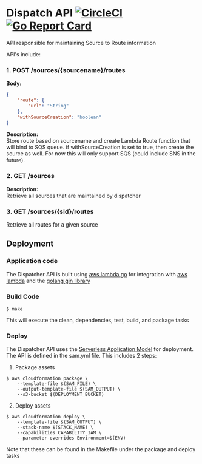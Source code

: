 # Dispatch API   [![CircleCI](https://circleci.com/gh/larse514/dispatcher-api.svg?style=svg)](https://circleci.com/gh/larse514/dispatcher-api) [![Go Report Card](https://goreportcard.com/badge/github.com/larse514/dispatcher-api)](https://goreportcard.com/report/github.com/larse514/dispatcher-api)

API responsible for maintaining Source to Route information

API's include:

### 1. POST /sources/{sourcename}/routes

**Body:**</br>
```json
{
	"route": {
		"url": "String"
	},
	"withSourceCreation": "boolean"
}
```

**Description:**</br>
Store route based on sourcename and create Lambda Route function that will bind to SQS queue.  if withSourceCreation is set to true, then create the source as well.  For now this will only support SQS (could include SNS in the future).  


### 2. GET /sources

**Description:**</br>
Retrieve all sources that are maintained by dispatcher

### 3. GET /sources/{sid}/routes
Retrieve all routes for a given source


## Deployment
### Application code
The Dispatcher API is built using [aws lambda go](https://github.com/aws/aws-lambda-go) for integration with [aws lambda](https://aws.amazon.com/lambda/) and the [golang gin library](https://gin-gonic.github.io/gin/) 
### Build Code
``` shell
$ make
```
This will execute the clean, dependencies, test, build, and package tasks

### Deploy
The Dispatcher API uses the [Serverless Application Model](https://github.com/awslabs/serverless-application-model) for deployment.  The API is defined in the sam.yml file.  This includes 2 steps:

1. Package assets

``` shell
$ aws cloudformation package \
    --template-file $(SAM_FILE) \
    --output-template-file $(SAM_OUTPUT) \
    --s3-bucket $(DEPLOYMENT_BUCKET) 

```

2. Deploy assets
``` shell
$ aws cloudformation deploy \
    --template-file $(SAM_OUTPUT) \
    --stack-name $(STACK_NAME) \
    --capabilities CAPABILITY_IAM \
    --parameter-overrides Environment=$(ENV)

```
Note that these can be found in the Makefile under the package and deploy tasks